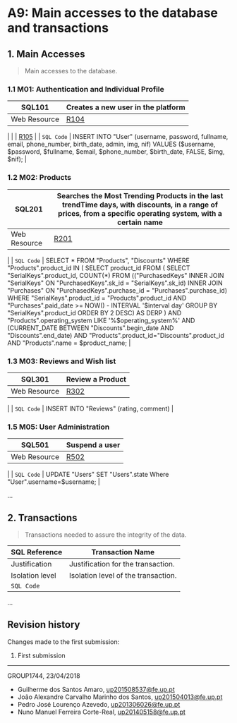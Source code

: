 # A9: Main accesses to the database and transactions
 
## 1. Main Accesses
 
> Main accesses to the database.

### 1.1 M01: Authentication and Individual Profile
 
|     SQL101    | Creates a new user in the platform                        |
| ------------- | ------------------------------------------- |
| Web Resource  | [R104](https://github.com/jotadaxter/lbaw1744/blob/master/artefacts/A7.md#r104-register-form)
|
|               | [R105](https://github.com/jotadaxter/lbaw1744/blob/master/artefacts/A7.md#r105-register-action)
 |
| `SQL Code`    |    INSERT INTO "User" (username, password, fullname, email, phone_number, birth_date, admin, img, nif) VALUES ($username, $password, $fullname, $email, $phone_number, $birth_date, FALSE, $img, $nif);        |

### 1.2 M02: Products
 
|     SQL201    | Searches the Most Trending Products in the last trendTime days, with discounts, in a range of prices, from a specific operating system, with a certain name    |
| ------------- | ------------------------------------------- |
| Web Resource  | [R201](https://github.com/jotadaxter/lbaw1744/blob/master/artefacts/A7.md#r201-search-product-page)
 |
| `SQL Code`    |       SELECT * FROM "Products", "Discounts" WHERE "Products".product_id IN ( SELECT product_id FROM ( SELECT "SerialKeys".product_id, COUNT(*) FROM (("PurchasedKeys" INNER JOIN "SerialKeys" ON "PurchasedKeys".sk_id = "SerialKeys".sk_id) INNER JOIN "Purchases" ON "PurchasedKeys".purchase_id = "Purchases".purchase_id) WHERE "SerialKeys".product_id = "Products".product_id AND "Purchases".paid_date >= NOW() - INTERVAL '$interval day' GROUP BY "SerialKeys".product_id ORDER BY 2 DESC) AS DERP ) AND "Products".operating_system LIKE '%$operating_system%'	AND (CURRENT_DATE BETWEEN "Discounts".begin_date AND "Discounts".end_date)	AND "Products".product_id="Discounts".product_id	AND "Products".name = $product_name;   |

### 1.3 M03: Reviews and Wish list
 
|     SQL301    | Review a Product                          |
| ------------- | ------------------------------------------- |
| Web Resource  | [R302](https://github.com/jotadaxter/lbaw1744/blob/master/artefacts/A7.md#r302-add-review)
 |
| `SQL Code`    |   INSERT INTO "Reviews" (rating, comment)  |

### 1.5 M05: User Administration
 
|     SQL501    | Suspend a user                          |
| ------------- | ------------------------------------------- |
| Web Resource  | [R502](https://github.com/jotadaxter/lbaw1744/blob/master/artefacts/A7.md#r502-suspend-user)
 |
| `SQL Code`    |   UPDATE "Users" SET "Users".state Where "User".username=$username; |

...
 
## 2. Transactions
 
> Transactions needed to assure the integrity of the data.
 
| SQL Reference   | Transaction Name                    |
| --------------- | ----------------------------------- |
| Justification   | Justification for the transaction.  |
| Isolation level | Isolation level of the transaction. |
| `SQL Code`      |                                     |
 
...
 
## Revision history
 
Changes made to the first submission:
1. First submission
 
***
 
GROUP1744, 23/04/2018

- Guilherme dos Santos Amaro, up201508537@fe.up.pt
- João Alexandre Carvalho Marinho dos Santos, up201504013@fe.up.pt
- Pedro José Lourenço Azevedo, up201306026@fe.up.pt
- Nuno Manuel Ferreira Corte-Real, up201405158@fe.up.pt
